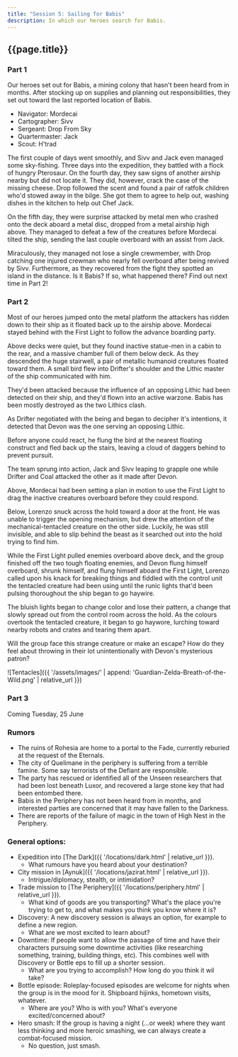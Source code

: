 ```yaml
---
title: "Session 5: Sailing for Babis"
description: In which our heroes search for Babis.
---
```


## {{page.title}}

### Part 1

Our heroes set out for Babis, a mining colony that hasn't been heard from in months. After stocking up on supplies and planning out responsibilities, they set out toward the last reported location of Babis.

* Navigator: Mordecai
* Cartographer: Sivv
* Sergeant: Drop From Sky
* Quartermaster: Jack
* Scout: H'trad

The first couple of days went smoothly, and Sivv and Jack even managed some sky-fishing. Three days into the expedition, they battled with a flock of hungry Pterosaur. On the fourth day, they saw signs of another airship nearby but did not locate it. They did, however, crack the case of the missing cheese. Drop followed the scent and found a pair of ratfolk children who'd stowed away in the bilge. She got them to agree to help out, washing dishes in the kitchen to help out Chef Jack. 

On the fifth day, they were surprise attacked by metal men who crashed onto the deck aboard a metal disc, dropped from a metal airship high above. They managed to defeat a few of the creatures before Mordecai tilted the ship, sending the last couple overboard with an assist from Jack.

Miraculously, they managed not lose a single crewmember, with Drop catching one injured crewman who nearly fell overboard after being revived by Sivv. Furthermore, as they recovered from the fight they spotted an island in the distance. Is it Babis? If so, what happened there? Find out next time in Part 2!

### Part 2

Most of our heroes jumped onto the metal platform the attackers has ridden down to their ship as it floated back up to the airship above. Mordecai stayed behind with the First Light to follow the advance boarding party.

Above decks were quiet, but they found inactive statue-men in a cabin to the rear, and a massive chamber full of them below deck. As they descended the huge stairwell, a pair of metallic humanoid creatures floated toward them. A small bird flew into Drifter's shoulder and the Lithic master of the ship communicated with him.

They'd been attacked because the influence of an opposing Lithic had been detected on their ship, and they'd flown into an active warzone. Babis has been mostly destroyed as the two Lithics clash.

As Drifter negotiated with the being and began to decipher it's intentions, it detected that Devon was the one serving an opposing Lithic. 

Before anyone could react, he flung the bird at the nearest floating construct and fled back up the stairs, leaving a cloud of daggers behind to prevent pursuit.

The team sprung into action, Jack and Sivv leaping to grapple one while Drifter and Coal attacked the other as it made after Devon.

Above, Mordecai had been setting a plan in motion to use the First Light to drag the inactive creatures overboard before they could respond.

Below, Lorenzo snuck across the hold toward a door at the front. He was unable to trigger the opening mechanism, but drew the attention of the mechanical-tentacled creature on the other side. Luckily, he was still invisible, and able to slip behind the beast as it searched out into the hold trying to find him.

While the First Light pulled enemies overboard above deck, and the group finished off the two tough floating enemies, and Devon flung himself overboard, shrunk himself, and flung himself aboard the First Light, Lorenzo called upon his knack for breaking things and fiddled with the control unit the tentacled creature had been using until the runic lights that'd been pulsing thoroughout the ship began to go haywire.

The bluish lights began to change color and lose their pattern, a change that slowly spread out from the control room across the hold. As the colours overtook the tentacled creature, it began to go haywore, lurching toward nearby robots and crates and tearing them apart.

Will the group face this strange creature or make an escape? How do they feel about throwing in their lot unintentionally with Devon's mysterious patron?

![Tentacles]({{ '/assets/images/' | append: 'Guardian-Zelda-Breath-of-the-Wild.png' | relative_url }})

### Part 3

Coming Tuesday, 25 June

### Rumors
* The ruins of Rohesia are home to a portal to the Fade, currently reburied at the request of the Eternals.
* The city of Quelimane in the periphery is suffering from a terrible famine. Some say terrorists of the Defiant are responsible.
* The party has rescued or identified all of the Unseen researchers that had been lost beneath Luxor, and recovered a large stone key that had been entombed there.
* Babis in the Periphery has not been heard from in months, and interested parties are concerned that it may have fallen to the Darkness.
* There are reports of the failure of magic in the town of High Nest in the Periphery.

### General options:
* Expedition into [The Dark]({{ '/locations/dark.html' | relative_url }}).
  * What rumours have you heard about your destination?
* City mission in [Aynuk]({{ '/locations/jazirat.html' | relative_url }}).
  * Intrigue/diplomacy, stealth, or intimidation?
* Trade mission to [The Periphery]({{ '/locations/periphery.html' | relative_url }}).
  * What kind of goods are you transporting? What's the place you're trying to get to, and what makes you think you know where it is?
* Discovery: A new discovery session is always an option, for example to define a new region.
  * What are we most excited to learn about?
* Downtime: If people want to allow the passage of time and have their characters pursuing some downtime activities (like researching something, training, building things, etc). This combines well with Discovery or Bottle eps to fill up a shorter session.
  * What are you trying to accomplish? How long do you think it wil take?
* Bottle episode: Roleplay-focused episodes are welcome for nights when the group is in the mood for it. Shipboard hijinks, hometown visits, whatever.
  * Where are you? Who is with you? What's everyone excited/concerned about?
* Hero smash: If the group is having a night (...or week) where they want less thinking and more heroic smashing, we can always create a combat-focused mission.
  * No question, just smash.
